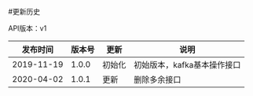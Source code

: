 #更新历史

API版本：v1

| 发布时间   | 版本号 | 更新   | 说明                        |
| ---------- | ------ | ------ | --------------------------- |
| 2019-11-19 | 1.0.0  | 初始化 | 初始版本，kafka基本操作接口 |
| 2020-04-02 | 1.0.1  | 更新   | 删除多余接口                |
